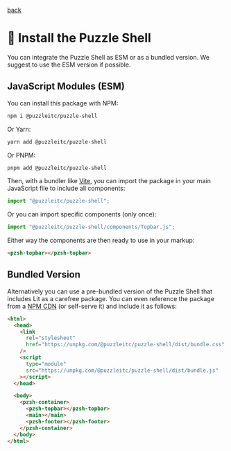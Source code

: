 [back](../README.md)

# 🚀 Install the Puzzle Shell

You can integrate the Puzzle Shell as ESM or as a bundled version. We suggest to use the ESM version if possible.

## JavaScript Modules (ESM)

You can install this package with NPM:

```bash
npm i @puzzleitc/puzzle-shell
```

Or Yarn:

```bash
yarn add @puzzleitc/puzzle-shell
```

Or PNPM:

```bash
pnpm add @puzzleitc/puzzle-shell
```

Then, with a bundler like [Vite](https://vitejs.dev/), you can import the package in your main JavaScript file to include all components:

```javascript
import "@puzzleitc/puzzle-shell";
```

Or you can import specific components (only once):

```javascript
import "@puzzleitc/puzzle-shell/components/Topbar.js";
```

Either way the components are then ready to use in your markup:

```html
<pzsh-topbar></pzsh-topbar>
```

## Bundled Version

Alternatively you can use a pre-bundled version of the Puzzle Shell that includes Lit as a carefree package. You can even reference the package from a [NPM CDN](https://duckduckgo.com/?q=npm+cdn&ia=web) (or self-serve it) and include it as follows:

```html
<html>
  <head>
    <link
      rel="stylesheet"
      href="https://unpkg.com/@puzzleitc/puzzle-shell/dist/bundle.css"
    />
    <script
      type="module"
      src="https://unpkg.com/@puzzleitc/puzzle-shell/dist/bundle.js"
    ></script>
  </head>

  <body>
    <pzsh-container>
      <pzsh-topbar></pzsh-topbar>
      <main></main>
      <pzsh-footer></pzsh-footer>
    </pzsh-container>
  </body>
</html>
```

##
